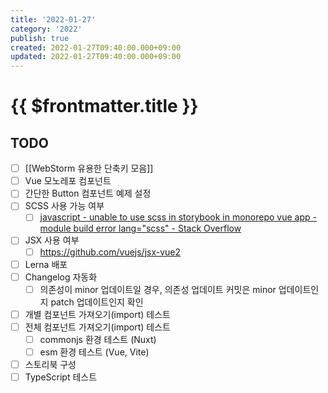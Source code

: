 ```yaml
---
title: '2022-01-27'
category: '2022'
publish: true
created: 2022-01-27T09:40:00.000+09:00
updated: 2022-01-27T09:40:00.000+09:00
---
```


# {{ $frontmatter.title }}

## TODO

- [ ] [[WebStorm 유용한 단축키 모음]]
- [ ] Vue 모노레포 컴포넌트
- [ ] 간단한 Button 컴포넌트 예제 설정
- [ ] SCSS 사용 가능 여부
  - [ ] [javascript - unable to use scss in storybook in monorepo vue app - module build error lang="scss" - Stack Overflow](https://stackoverflow.com/questions/68930897/unable-to-use-scss-in-storybook-in-monorepo-vue-app-module-build-error-lang-s)
- [ ] JSX 사용 여부
  - [ ] https://github.com/vuejs/jsx-vue2
- [ ] Lerna 배포
- [ ] Changelog 자동화
  - [ ] 의존성이 minor 업데이트일 경우, 의존성 업데이트 커밋은 minor 업데이트인지 patch 업데이트인지 확인
- [ ] 개별 컴포넌트 가져오기(import) 테스트
- [ ] 전체 컴포넌트 가져오기(import) 테스트
  - [ ] commonjs 환경 테스트 (Nuxt)
  - [ ] esm 환경 테스트 (Vue, Vite)
- [ ] 스토리북 구성
- [ ] TypeScript 테스트
